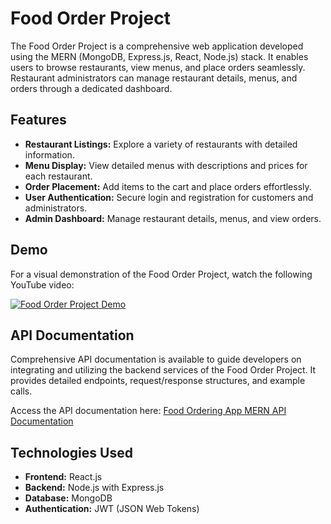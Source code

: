 # Food Order Project

The Food Order Project is a comprehensive web application developed using the MERN (MongoDB, Express.js, React, Node.js) stack. It enables users to browse restaurants, view menus, and place orders seamlessly. Restaurant administrators can manage restaurant details, menus, and orders through a dedicated dashboard.

## Features

- **Restaurant Listings:** Explore a variety of restaurants with detailed information.
- **Menu Display:** View detailed menus with descriptions and prices for each restaurant.
- **Order Placement:** Add items to the cart and place orders effortlessly.
- **User Authentication:** Secure login and registration for customers and administrators.
- **Admin Dashboard:** Manage restaurant details, menus, and view orders.

## Demo

For a visual demonstration of the Food Order Project, watch the following YouTube video:

[![Food Order Project Demo](https://img.youtube.com/vi/idCZrP8RS5g/0.jpg)](https://youtu.be/idCZrP8RS5g?si=EAILvQeRaODVZQNF)

## API Documentation

Comprehensive API documentation is available to guide developers on integrating and utilizing the backend services of the Food Order Project. It provides detailed endpoints, request/response structures, and example calls.

Access the API documentation here: [Food Ordering App MERN API Documentation](https://documenter.getpostman.com/view/32223395/2sA3drHuNP)

## Technologies Used

- **Frontend:** React.js
- **Backend:** Node.js with Express.js
- **Database:** MongoDB
- **Authentication:** JWT (JSON Web Tokens)


